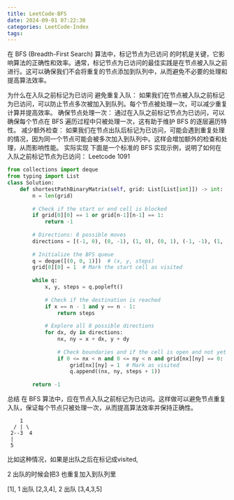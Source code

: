 ```yaml
---
title: LeetCode-BFS
date: 2024-09-01 07:22:30
categories: LeetCode-Index
tags:
---
```


在 BFS (Breadth-First Search) 算法中，标记节点为已访问 的时机是关键，它影响算法的正确性和效率。通常，标记节点为已访问的最佳实践是在节点被入队之前进行。这可以确保我们不会将重复的节点添加到队列中，从而避免不必要的处理和提高算法效率。

为什么在入队之前标记为已访问
避免重复入队：
如果我们在节点被入队之前标记为已访问，可以防止节点多次被加入到队列。每个节点被处理一次，可以减少重复计算并提高效率。
确保节点处理一次：
通过在入队之前标记节点为已访问，可以确保每个节点在 BFS 遍历过程中只被处理一次，这有助于维护 BFS 的逐层遍历特性。
减少额外检查：
如果我们在节点出队后标记为已访问，可能会遇到重复处理的情况，因为同一个节点可能会被多次加入到队列中。这样会增加额外的检查和处理，从而影响性能。
实际实现
下面是一个标准的 BFS 实现示例，说明了如何在入队之前标记节点为已访问：
Leetcode 1091
```python
from collections import deque
from typing import List
class Solution:
    def shortestPathBinaryMatrix(self, grid: List[List[int]]) -> int:
        n = len(grid)
        
        # Check if the start or end cell is blocked
        if grid[0][0] == 1 or grid[n-1][n-1] == 1:
            return -1
        
        # Directions: 8 possible moves
        directions = [(-1, 0), (0, -1), (1, 0), (0, 1), (-1, -1), (1, -1), (-1, 1), (1, 1)]
        
        # Initialize the BFS queue
        q = deque([(0, 0, 1)])  # (x, y, steps)
        grid[0][0] = 1  # Mark the start cell as visited
        
        while q:
            x, y, steps = q.popleft()
            
            # Check if the destination is reached
            if x == n - 1 and y == n - 1:
                return steps
            
            # Explore all 8 possible directions
            for dx, dy in directions:
                nx, ny = x + dx, y + dy
                
                # Check boundaries and if the cell is open and not yet visited
                if 0 <= nx < n and 0 <= ny < n and grid[nx][ny] == 0:
                    grid[nx][ny] = 1  # Mark as visited
                    q.append((nx, ny, steps + 1))
        
        return -1
```
总结
在 BFS 算法中，应在节点入队之前标记为已访问。这样做可以避免节点重复入队，保证每个节点只被处理一次，从而提高算法效率并保持正确性。


        1
      / | \
     2--3  4
     |
     5 

比如这种情况，如果是出队之后在标记成visited, 

2 出队的时候会把3 也重复加入到队列里

[1], 1 出队 [2,3,4], 2 出队 [3,4,3,5]




